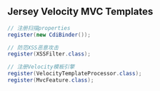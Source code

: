 ## Jersey Velocity MVC Templates

```java
// 注册扫描properties
register(new CdiBinder());

// 防范XSS恶意攻击
register(XSSFilter.class);

// 注册Velocity模板引擎
register(VelocityTemplateProcessor.class);
register(MvcFeature.class);
```

